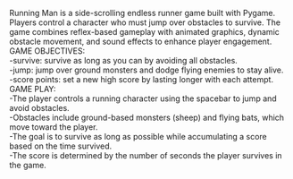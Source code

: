 Running Man is a side-scrolling endless runner game built with Pygame. Players control a character who must jump over obstacles to survive. The game combines reflex-based gameplay with animated graphics, dynamic obstacle movement, and sound effects to enhance player engagement.
<br>
GAME OBJECTIVES:
<br>
-survive: survive as long as you can by avoiding all obstacles.
<br>
-jump: jump over ground monsters and dodge flying enemies to stay alive.
<br>
-score points: set a new high score by lasting longer with each attempt.
<br>
GAME PLAY:
<br>
-The player controls a running character using the spacebar to jump and avoid obstacles.
<br>
-Obstacles include ground-based monsters (sheep) and flying bats, which move toward the player.
<br>
-The goal is to survive as long as possible while accumulating a score based on the time survived.
<br>
-The score is determined by the number of seconds the player survives in the game.
